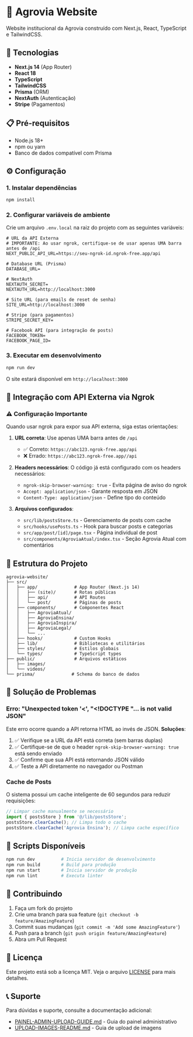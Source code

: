 # 🌾 Agrovia Website

Website institucional da Agrovia construído com Next.js, React, TypeScript e TailwindCSS.

## 🚀 Tecnologias

- **Next.js 14** (App Router)
- **React 18**
- **TypeScript**
- **TailwindCSS**
- **Prisma** (ORM)
- **NextAuth** (Autenticação)
- **Stripe** (Pagamentos)

## 📋 Pré-requisitos

- Node.js 18+ 
- npm ou yarn
- Banco de dados compatível com Prisma

## ⚙️ Configuração

### 1. Instalar dependências

```bash
npm install
```

### 2. Configurar variáveis de ambiente

Crie um arquivo `.env.local` na raiz do projeto com as seguintes variáveis:

```env
# URL da API Externa
# IMPORTANTE: Ao usar ngrok, certifique-se de usar apenas UMA barra antes de /api
NEXT_PUBLIC_API_URL=https://seu-ngrok-id.ngrok-free.app/api

# Database URL (Prisma)
DATABASE_URL=

# NextAuth
NEXTAUTH_SECRET=
NEXTAUTH_URL=http://localhost:3000

# Site URL (para emails de reset de senha)
SITE_URL=http://localhost:3000

# Stripe (para pagamentos)
STRIPE_SECRET_KEY=

# Facebook API (para integração de posts)
FACEBOOK_TOKEN=
FACEBOOK_PAGE_ID=
```

### 3. Executar em desenvolvimento

```bash
npm run dev
```

O site estará disponível em `http://localhost:3000`

## 🔧 Integração com API Externa via Ngrok

### ⚠️ Configuração Importante

Quando usar ngrok para expor sua API externa, siga estas orientações:

1. **URL correta**: Use apenas UMA barra antes de `/api`
   - ✅ Correto: `https://abc123.ngrok-free.app/api`
   - ❌ Errado: `https://abc123.ngrok-free.app//api`

2. **Headers necessários**: O código já está configurado com os headers necessários:
   - `ngrok-skip-browser-warning: true` - Evita página de aviso do ngrok
   - `Accept: application/json` - Garante resposta em JSON
   - `Content-Type: application/json` - Define tipo do conteúdo

3. **Arquivos configurados**:
   - `src/lib/postsStore.ts` - Gerenciamento de posts com cache
   - `src/hooks/usePosts.ts` - Hook para buscar posts e categorias
   - `src/app/post/[id]/page.tsx` - Página individual de post
   - `src/components/AgroviaAtual/index.tsx` - Seção Agrovia Atual com comentários

## 📁 Estrutura do Projeto

```
agrovia-website/
├── src/
│   ├── app/              # App Router (Next.js 14)
│   │   ├── (site)/       # Rotas públicas
│   │   ├── api/          # API Routes
│   │   └── post/         # Páginas de posts
│   ├── components/       # Componentes React
│   │   ├── AgroviaAtual/
│   │   ├── AgroviaEnsina/
│   │   ├── AgroviaInspira/
│   │   ├── AgroviaLegal/
│   │   └── ...
│   ├── hooks/            # Custom Hooks
│   ├── lib/              # Bibliotecas e utilitários
│   ├── styles/           # Estilos globais
│   └── types/            # TypeScript types
├── public/               # Arquivos estáticos
│   ├── images/
│   └── videos/
└── prisma/              # Schema do banco de dados
```

## 🐛 Solução de Problemas

### Erro: "Unexpected token '<', "<!DOCTYPE "... is not valid JSON"

Este erro ocorre quando a API retorna HTML ao invés de JSON. **Soluções**:

1. ✅ Verifique se a URL da API está correta (sem barras duplas)
2. ✅ Certifique-se de que o header `ngrok-skip-browser-warning: true` está sendo enviado
3. ✅ Confirme que sua API está retornando JSON válido
4. ✅ Teste a API diretamente no navegador ou Postman

### Cache de Posts

O sistema possui um cache inteligente de 60 segundos para reduzir requisições:

```typescript
// Limpar cache manualmente se necessário
import { postsStore } from '@/lib/postsStore';
postsStore.clearCache(); // Limpa todo o cache
postsStore.clearCache('Agrovia Ensina'); // Limpa cache específico
```

## 📝 Scripts Disponíveis

```bash
npm run dev          # Inicia servidor de desenvolvimento
npm run build        # Build para produção
npm run start        # Inicia servidor de produção
npm run lint         # Executa linter
```

## 🤝 Contribuindo

1. Faça um fork do projeto
2. Crie uma branch para sua feature (`git checkout -b feature/AmazingFeature`)
3. Commit suas mudanças (`git commit -m 'Add some AmazingFeature'`)
4. Push para a branch (`git push origin feature/AmazingFeature`)
5. Abra um Pull Request

## 📄 Licença

Este projeto está sob a licença MIT. Veja o arquivo [LICENSE](LICENSE) para mais detalhes.

## 📞 Suporte

Para dúvidas e suporte, consulte a documentação adicional:
- [PAINEL-ADMIN-UPLOAD-GUIDE.md](PAINEL-ADMIN-UPLOAD-GUIDE.md) - Guia do painel administrativo
- [UPLOAD-IMAGES-README.md](UPLOAD-IMAGES-README.md) - Guia de upload de imagens

